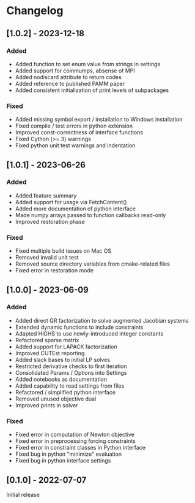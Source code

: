 # Changelog

## [1.0.2] - 2023-12-18

### Added

- Added function to set enum value from strings in settings
- Added support for coinmumps, absense of MPI
- Added nodiscard attribute to return codes
- Added reference to published PAMM paper
- Added consistent initialization of print levels of subpackages

### Fixed

- Added missing symbol export / installation to Windows installation
- Fixed compile / test errors in python extension
- Improved const-correctness of interface functions
- Fixed Cython (>= 3) warnings
- Fixed python unit test warnings and indentation

## [1.0.1] - 2023-06-26

### Added

- Added feature summary
- Added support for usage via FetchContent()
- Added more documentation of python interface
- Made numpy arrays passed to function callbacks read-only
- Improved restoration phase

### Fixed

- Fixed multiple build issues on Mac OS
- Removed invalid unit test
- Removed source directory variables from cmake-related files
- Fixed error in restoration mode

## [1.0.0] - 2023-06-09

### Added

- Added direct QR factorization to solve augmented Jacobian systems
- Extended dynamic functions to include constraints
- Adapted HiGHS to use newly-introduced integer constants
- Refactored sparse matrix
- Added support for LAPACK factorization
- Improved CUTEst reporting
- Added slack bases to initial LP solves
- Restricted derivative checks to first iteration
- Consolidated Params / Options into Settings
- Added notebooks as documentation
- Added capability to read settings from files
- Refactored / simplified python interface
- Removed unused objective dual
- Improved prints in solver

### Fixed

- Fixed error in computation of Newton objective
- Fixed error in preprocessing forcing constraints
- Fixed error in constraint classes in Python interface
- Fixed bug in python "minimize" evaluation
- Fixed bug in python interface settings

## [0.1.0] - 2022-07-07

Initial release
